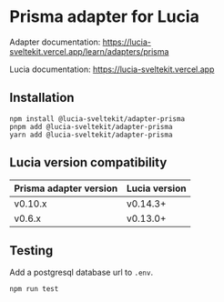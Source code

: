 # Prisma adapter for Lucia

Adapter documentation: https://lucia-sveltekit.vercel.app/learn/adapters/prisma

Lucia documentation: https://lucia-sveltekit.vercel.app

## Installation

```
npm install @lucia-sveltekit/adapter-prisma
pnpm add @lucia-sveltekit/adapter-prisma
yarn add @lucia-sveltekit/adapter-prisma
```

## Lucia version compatibility

| Prisma adapter version | Lucia version |
| ---------------------- | ------------- |
| v0.10.x                | v0.14.3+      |
| v0.6.x                 | v0.13.0+      |

## Testing

Add a postgresql database url to `.env`.

```
npm run test
```
